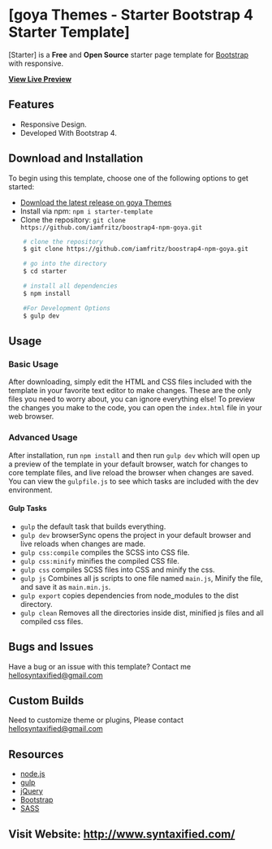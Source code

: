 # [goya Themes - Starter Bootstrap 4 Starter Template]

[Starter] is a **Free** and **Open Source** starter page template for [Bootstrap](https://getbootstrap.com/) with responsive.


**[View Live Preview](http://project.syntaxified.com/boostrap/goya)**


## Features

- Responsive Design.
- Developed With Bootstrap 4.

## Download and Installation

To begin using this template, choose one of the following options to get started:
* [Download the latest release on goya Themes](https://goyathemes.com/downloads/starter/)
* Install via npm: `npm i starter-template`
* Clone the repository: `git clone https://github.com/iamfritz/boostrap4-npm-goya.git`
```sh
    # clone the repository
    $ git clone https://github.com/iamfritz/boostrap4-npm-goya.git

    # go into the directory
    $ cd starter

    # install all dependencies
    $ npm install

    #For Development Options
    $ gulp dev
```

## Usage


### Basic Usage

After downloading, simply edit the HTML and CSS files included with the template in your favorite text editor to make changes. These are the only files you need to worry about, you can ignore everything else! To preview the changes you make to the code, you can open the `index.html` file in your web browser.

### Advanced Usage

After installation, run `npm install` and then run `gulp dev` which will open up a preview of the template in your default browser, watch for changes to core template files, and live reload the browser when changes are saved. You can view the `gulpfile.js` to see which tasks are included with the dev environment.

#### Gulp Tasks

- `gulp` the default task that builds everything.
- `gulp dev` browserSync opens the project in your default browser and live reloads when changes are made.
- `gulp css:compile` compiles the SCSS into CSS file.
- `gulp css:minify` minifies the compiled CSS file.
- `gulp css` compiles SCSS files into CSS and minify the css.
- `gulp js` Combines all js scripts to one file named `main.js`, Minify the file, and save it as `main.min.js`.
- `gulp export` copies dependencies from node_modules to the dist directory.
- `gulp clean` Removes all the directories inside dist, minified js files and all compiled css files.

## Bugs and Issues

Have a bug or an issue with this template? Contact me hellosyntaxified@gmail.com

## Custom Builds

Need to customize theme or plugins, Please contact hellosyntaxified@gmail.com

## Resources

* [node.js](http://nodejs.org/)
* [gulp](http://gulpjs.com/)
* [jQuery](http://jquery.com/)
* [Bootstrap](http://getbootstrap.com/)
* [SASS](https://sass-lang.com/)


## Visit Website: http://www.syntaxified.com/
